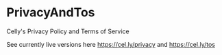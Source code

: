 # PrivacyAndTos
Celly's Privacy Policy and Terms of Service

See currently live versions here https://cel.ly/privacy and https://cel.ly/tos
